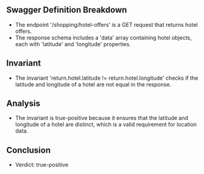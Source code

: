 ## Swagger Definition Breakdown
- The endpoint '/shopping/hotel-offers' is a GET request that returns hotel offers.
- The response schema includes a 'data' array containing hotel objects, each with 'latitude' and 'longitude' properties.

## Invariant
- The invariant 'return.hotel.latitude != return.hotel.longitude' checks if the latitude and longitude of a hotel are not equal in the response.

## Analysis
- The invariant is true-positive because it ensures that the latitude and longitude of a hotel are distinct, which is a valid requirement for location data.

## Conclusion
- Verdict: true-positive
